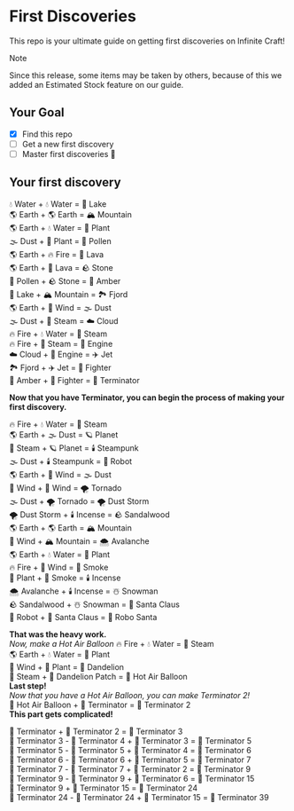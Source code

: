 # First Discoveries
This repo is your ultimate guide on getting first discoveries on Infinite Craft!
> [!NOTE]
> Since this release, some items may be taken by others, because of this we added an Estimated Stock feature on our guide. 
## Your Goal
- [x] Find this repo
- [ ] Get a new first discovery
- [ ] Master first discoveries 🥷
## Your first discovery
💧 Water + 💧 Water = 🌊 Lake<br>
🌎 Earth + 🌎 Earth = 🏔️ Mountain<br>
🌎 Earth + 💧 Water = 🌱 Plant<br>
🌫️ Dust + 🌱 Plant = 🌱 Pollen<br>
🌎 Earth + 🔥 Fire = 🌋 Lava<br>
🌎 Earth + 🌋 Lava = 🪨 Stone<br>
🌱 Pollen + 🪨 Stone = 🌾 Amber<br>
🌊 Lake + 🏔️ Mountain = 🏞️ Fjord<br>
🌎 Earth + 💨 Wind = 🌫️ Dust<br>
🌫️ Dust + 💨 Steam = ☁️ Cloud<br>
🔥 Fire + 💧 Water = 💨 Steam<br>
🔥 Fire + 💨 Steam = 🚗 Engine<br>
☁️ Cloud + 🚗 Engine = ✈️ Jet<br>
🏞️ Fjord + ✈️ Jet = 🥊 Fighter<br>
🌾 Amber + 🥊 Fighter = 🤖 Terminator<br>

**Now that you have Terminator, you can begin the process of making your first discovery.**

🔥 Fire + 💧 Water = 💨 Steam<br>
🌎 Earth + 🌫️ Dust = 🪐 Planet<br>
💨 Steam + 🪐 Planet = 🕯️ Steampunk<br>
🌫️ Dust + 🕯️ Steampunk = 🤖 Robot<br>
🌎 Earth + 💨 Wind = 🌫️ Dust<br>
💨 Wind + 💨 Wind = 🌪️ Tornado<br>
🌫️ Dust + 🌪️ Tornado = 🌪️ Dust Storm<br>
🌪️ Dust Storm + 🕯️ Incense = 🪨 Sandalwood<br>
🌎 Earth + 🌎 Earth = 🏔️ Mountain<br>
💨 Wind + 🏔️ Mountain = 🌨️ Avalanche<br>
🌎 Earth + 💧 Water = 🌱 Plant<br>
🔥 Fire + 💨 Wind = 💨 Smoke<br>
🌱 Plant + 💨 Smoke = 🕯️ Incense<br>
🌨️ Avalanche + 🕯️ Incense = ☃️ Snowman<br>
🪨 Sandalwood + ☃️ Snowman = 🎅 Santa Claus<br>
🤖 Robot + 🎅 Santa Claus = 🤖 Robo Santa<br>

**That was the heavy work.** <br>
_Now, make a Hot Air Balloon_
🔥 Fire	+ 💧 Water	= 💨 Steam<br>
🌎 Earth	+ 💧 Water	= 🌱 Plant<br>
💨 Wind	+ 🌱 Plant	= 🌼 Dandelion<br>
💨 Steam	+ 🌼 Dandelion Patch	= 🎈 Hot Air Balloon<br>
**Last step!** <br>
_Now that you have a Hot Air Balloon, you can make Terminator 2!_ <br>
🎈 Hot Air Balloon + 🤖 Terminator = 🤖 Terminator 2<br>
**This part gets complicated!** <br>

🤖 Terminator + 🤖 Terminator 2 = 🤖 Terminator 3 <br>
🤖 Terminator 3 - 🤖 Terminator 4 + 🤖 Terminator 3 = 🤖 Terminator 5 <br>
🤖 Terminator 5 - 🤖 Terminator 5 + 🤖 Terminator 4 = 🤖 Terminator 6 <br>
🤖 Terminator 6 - 🤖 Terminator 6 + 🤖 Terminator 5 = 🤖 Terminator 7 <br>
🤖 Terminator 7 - 🤖 Terminator 7 + 🤖 Terminator 2 = 🤖 Terminator 9 <br>
🤖 Terminator 9 - 🤖 Terminator 9 + 🤖 Terminator 6 = 🤖 Terminator 15 <br>
🤖 Terminator 9 + 🤖 Terminator 15 = 🤖 Terminator 24 <br>
🤖 Terminator 24 - 🤖 Terminator 24 + 🤖 Terminator 15 = 🤖 Terminator 39
